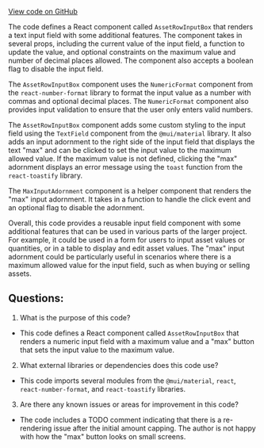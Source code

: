 [View code on GitHub](https://github.com/mrgnlabs/mrgn-ts/apps/marginfi-v2-ui/src/components/AssetsList/AssetRow/AssetRowInputBox.tsx)

The code defines a React component called `AssetRowInputBox` that renders a text input field with some additional features. The component takes in several props, including the current value of the input field, a function to update the value, and optional constraints on the maximum value and number of decimal places allowed. The component also accepts a boolean flag to disable the input field.

The `AssetRowInputBox` component uses the `NumericFormat` component from the `react-number-format` library to format the input value as a number with commas and optional decimal places. The `NumericFormat` component also provides input validation to ensure that the user only enters valid numbers.

The `AssetRowInputBox` component adds some custom styling to the input field using the `TextField` component from the `@mui/material` library. It also adds an input adornment to the right side of the input field that displays the text "max" and can be clicked to set the input value to the maximum allowed value. If the maximum value is not defined, clicking the "max" adornment displays an error message using the `toast` function from the `react-toastify` library.

The `MaxInputAdornment` component is a helper component that renders the "max" input adornment. It takes in a function to handle the click event and an optional flag to disable the adornment.

Overall, this code provides a reusable input field component with some additional features that can be used in various parts of the larger project. For example, it could be used in a form for users to input asset values or quantities, or in a table to display and edit asset values. The "max" input adornment could be particularly useful in scenarios where there is a maximum allowed value for the input field, such as when buying or selling assets.

## Questions:

1.  What is the purpose of this code?

- This code defines a React component called `AssetRowInputBox` that renders a numeric input field with a maximum value and a "max" button that sets the input value to the maximum value.

2. What external libraries or dependencies does this code use?

- This code imports several modules from the `@mui/material`, `react`, `react-number-format`, and `react-toastify` libraries.

3. Are there any known issues or areas for improvement in this code?

- The code includes a TODO comment indicating that there is a re-rendering issue after the initial amount capping. The author is not happy with how the "max" button looks on small screens.
